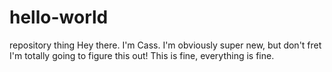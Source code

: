 # hello-world
repository thing
Hey there. I'm Cass.  I'm obviously super new, but don't fret I'm totally going to figure this out!
This is fine, everything is fine. 
